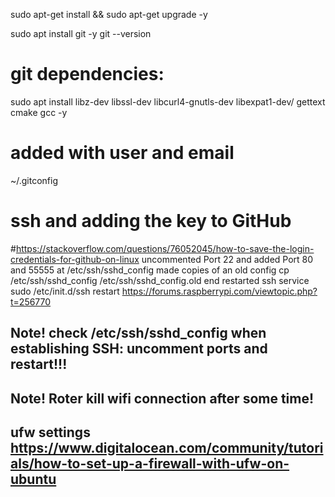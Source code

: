 

sudo apt-get install &&  sudo apt-get upgrade -y

sudo apt install git -y
git --version

# git dependencies:
sudo apt install libz-dev libssl-dev libcurl4-gnutls-dev libexpat1-dev/
 gettext cmake gcc -y
# added with user and email 
~/.gitconfig

# ssh and adding the key to GitHub
#https://stackoverflow.com/questions/76052045/how-to-save-the-login-credentials-for-github-on-linux
uncommented Port 22 and added Port 80 and 55555 at /etc/ssh/sshd_config 
made copies of an old config cp /etc/ssh/sshd_config /etc/ssh/sshd_config.old
end restarted ssh service sudo /etc/init.d/ssh restart
https://forums.raspberrypi.com/viewtopic.php?t=256770

## Note! check /etc/ssh/sshd_config when establishing SSH: uncomment ports and restart!!!
## Note! Roter kill wifi connection after some time!
## ufw settings https://www.digitalocean.com/community/tutorials/how-to-set-up-a-firewall-with-ufw-on-ubuntu